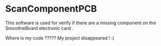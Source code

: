 ScanComponentPCB
================

This software is used for verify if there are a missing component on the SmoothieBoard electronic card .

Where is my code ????? My project disappeared ! :(
